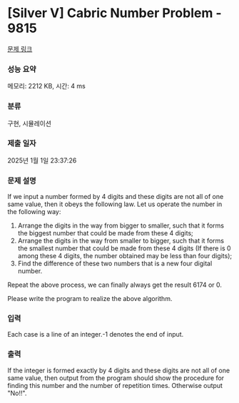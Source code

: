 # [Silver V] Cabric Number Problem - 9815 

[문제 링크](https://www.acmicpc.net/problem/9815) 

### 성능 요약

메모리: 2212 KB, 시간: 4 ms

### 분류

구현, 시뮬레이션

### 제출 일자

2025년 1월 1일 23:37:26

### 문제 설명

<p>If we input a number formed by 4 digits and these digits are not all of one same value, then it obeys the following law. Let us operate the number in the following way: </p>

<ol>
	<li>Arrange the digits in the way from bigger to smaller, such that it forms the biggest number that could be made from these 4 digits; </li>
	<li>Arrange the digits in the way from smaller to bigger, such that it forms the smallest number that could be made from these 4 digits (If there is 0 among these 4 digits, the number obtained may be less than four digits); </li>
	<li>Find the difference of these two numbers that is a new four digital number. </li>
</ol>

<p>Repeat the above process, we can finally always get the result 6174 or 0. </p>

<p>Please write the program to realize the above algorithm. </p>

### 입력 

 <p>Each case is a line of an integer.-1 denotes the end of input.</p>

### 출력 

 <p>If the integer is formed exactly by 4 digits and these digits are not all of one same value, then output from the program should show the procedure for finding this number and the number of repetition times. Otherwise output "No!!".</p>

